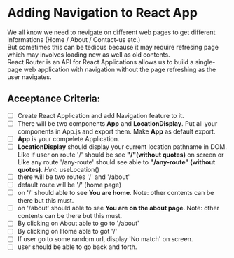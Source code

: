 # Adding Navigation to React App
We all know we need to nevigate on different web pages to get different informations (Home / About / Contact-us etc.) <br>
But sometimes this can be tedious because it may require refresing page which may involves loading new as well as old contents. <br>
React Router is an API for React Applications allows us to build a single-page web application with navigation without the page refreshing as the user navigates. <br>

## Acceptance Criteria:
- [ ] Create React Application and add Navigation feature to it.
- [ ] There will be two components **App** and **LocationDisplay**. Put all your components in App.js and export them. Make **App** as default export.
- [ ] **App** is your compelete Application.
- [ ] **LocationDisplay** should display your current location pathname in DOM. Like if user on route '/' should be see **"/"(without quotes)** on screen or Like any route '/any-route' should see able to **"/any-route" (without quotes)**. *Hint:* useLocation()
- [ ] there will be two routes '/' and '/about'
- [ ] default route will be '/' (home page)
- [ ] on '/' should able to see **You are home**. Note: other contents can be there but this must.
- [ ] on '/about' should able to see **You are on the about page**. Note: other contents can be there but this must.
- [ ] By clicking on About able to go to '/about'
- [ ] By clicking on Home able to got '/'
- [ ] If user go to some random url, display 'No match' on screen.
- [ ] user should be able to go back and forth.
